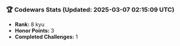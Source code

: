 ### 🏆 Codewars Stats (Updated: 2025-03-07 02:15:09 UTC)

- **Rank:** 8 kyu
- **Honor Points:** 3
- **Completed Challenges:** 1
